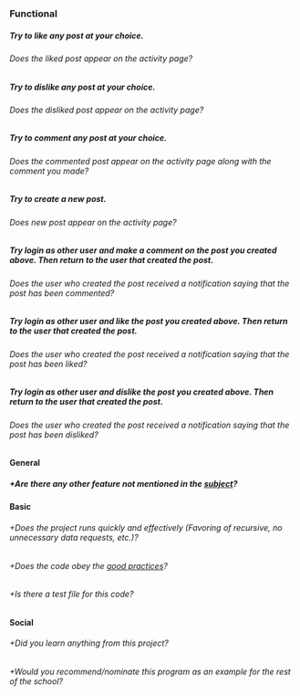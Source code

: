### Functional

##### Try to like any post at your choice.

###### Does the liked post appear on the activity page?

##### Try to dislike any post at your choice.

###### Does the disliked post appear on the activity page?

##### Try to comment any post at your choice.

###### Does the commented post appear on the activity page along with the comment you made?

##### Try to create a new post.

###### Does new post appear on the activity page?

##### Try login as other user and make a comment on the post you created above. Then return to the user that created the post.

###### Does the user who created the post received a notification saying that the post has been commented?

##### Try login as other user and like the post you created above. Then return to the user that created the post.

###### Does the user who created the post received a notification saying that the post has been liked?

##### Try login as other user and dislike the post you created above. Then return to the user that created the post.

###### Does the user who created the post received a notification saying that the post has been disliked?

#### General

##### +Are there any other feature not mentioned in the [subject](https://public.01-edu.org/subjects/forum/forum-advanced-features.en)?

#### Basic

###### +Does the project runs quickly and effectively (Favoring of recursive, no unnecessary data requests, etc.)?

###### +Does the code obey the [good practices](https://public.01-edu.org/subjects/good-practices.en)?

###### +Is there a test file for this code?

#### Social

###### +Did you learn anything from this project?

###### +Would you recommend/nominate this program as an example for the rest of the school?
